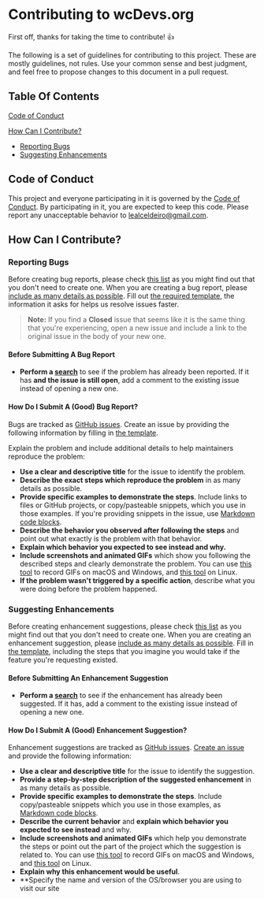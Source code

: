 # Contributing to wcDevs.org

First off, thanks for taking the time to contribute! :+1:

The following is a set of guidelines for contributing to this project. These are mostly guidelines, not rules. Use your common sense and best judgment,
and feel free to propose changes to this document in a pull request.

## Table Of Contents

[Code of Conduct](#code-of-conduct)
  
[How Can I Contribute?](#how-can-i-contribute)

* [Reporting Bugs](#reporting-bugs)
* [Suggesting Enhancements](#suggesting-enhancements)

## Code of Conduct

This project and everyone participating in it is governed by the [Code of Conduct](CODE_OF_CONDUCT.md). By participating in it, you are expected to keep this
code. Please report any unacceptable behavior to [lealceldeiro@gmail.com](mailto:lealceldeiro@gmail.com).

## How Can I Contribute?

### Reporting Bugs

Before creating bug reports, please check [this list](#before-submitting-a-bug-report) as you might find out that you don't need to create one. When you are 
creating a bug report, please [include as many details as possible](#how-do-i-submit-a-good-bug-report).
Fill out [the required template](https://github.com/lealceldeiro/org.wcdevs.blog.front/issues/new?assignees=lealceldeiro&labels=bug&template=bug_report.yml&title=%5BBug%5D+),
the information it asks for helps us resolve issues faster.

> **Note:** If you find a **Closed** issue that seems like it is the same thing that you're experiencing, open a new
> issue and include a link to the original issue in the body of your new one.

#### Before Submitting A Bug Report

* **Perform a [search](https://github.com/lealceldeiro/org.wcdevs.blog.front/labels/bug)** to see if the problem has
already been reported. If it has **and the issue is still open**, add a comment to the existing issue instead of
opening a new one.

#### How Do I Submit A (Good) Bug Report?

Bugs are tracked as [GitHub issues](https://guides.github.com/features/issues/). Create an issue by providing the
following information by filling in
[the template](https://github.com/lealceldeiro/org.wcdevs.blog.front/issues/new?assignees=lealceldeiro&labels=bug&template=bug_report.yml&title=%5BBug%5D+).

Explain the problem and include additional details to help maintainers reproduce the problem:

* **Use a clear and descriptive title** for the issue to identify the problem.
* **Describe the exact steps which reproduce the problem** in as many details as possible.
* **Provide specific examples to demonstrate the steps**. Include links to files or GitHub projects, or copy/pasteable
snippets, which you use in those examples. If you're providing snippets in the issue, use
[Markdown code blocks](https://help.github.com/articles/markdown-basics/#multiple-lines).
* **Describe the behavior you observed after following the steps** and point out what exactly is the problem with that
behavior.
* **Explain which behavior you expected to see instead and why.**
* **Include screenshots and animated GIFs** which show you following the described steps and clearly demonstrate the
problem. You can use [this tool](https://www.cockos.com/licecap/) to record GIFs on macOS and Windows, and [this tool](https://github.com/colinkeenan/silentcast)
on Linux.
* **If the problem wasn't triggered by a specific action**, describe what you were doing before the problem happened.

### Suggesting Enhancements

Before creating enhancement suggestions, please check [this list](#before-submitting-an-enhancement-suggestion) as you might find out that you don't need to
create one. When you are creating an enhancement suggestion, please [include as many details as possible](#how-do-i-submit-a-good-enhancement-suggestion). Fill
in [the template](https://github.com/lealceldeiro/org.wcdevs.blog.front/issues/new?assignees=YuryDG&labels=feature&template=feature_request.yml&title=%5BFeature+Request%5D+),
including the steps that you imagine you would take if the feature you're requesting existed.

#### Before Submitting An Enhancement Suggestion

* **Perform a [search](https://github.com/lealceldeiro/org.wcdevs.blog.front/issues?q=is%3Aopen+label%3Aenhancement%2Cfeature)** to see if the enhancement has
already been suggested. If it has, add a comment to the existing issue instead of opening a new one.

#### How Do I Submit A (Good) Enhancement Suggestion?

Enhancement suggestions are tracked as [GitHub issues](https://guides.github.com/features/issues/). [Create an issue](https://github.com/lealceldeiro/org.wcdevs.blog.front/issues/new?assignees=YuryDG&labels=feature&template=feature_request.yml&title=%5BFeature+Request%5D+)
and provide the following information:

* **Use a clear and descriptive title** for the issue to identify the suggestion.
* **Provide a step-by-step description of the suggested enhancement** in as many details as possible.
* **Provide specific examples to demonstrate the steps**. Include copy/pasteable snippets which you use in those
examples, as [Markdown code blocks](https://help.github.com/articles/markdown-basics/#multiple-lines).
* **Describe the current behavior** and **explain which behavior you expected to see instead** and why.
* **Include screenshots and animated GIFs** which help you demonstrate the steps or point out the part of the project
which the suggestion is related to. You can use [this tool](https://www.cockos.com/licecap/) to record GIFs on macOS
and Windows, and [this tool](https://github.com/colinkeenan/silentcast) on Linux.
* **Explain why this enhancement would be useful**.
* **Specify the name and version of the OS/browser you are using to visit our site
